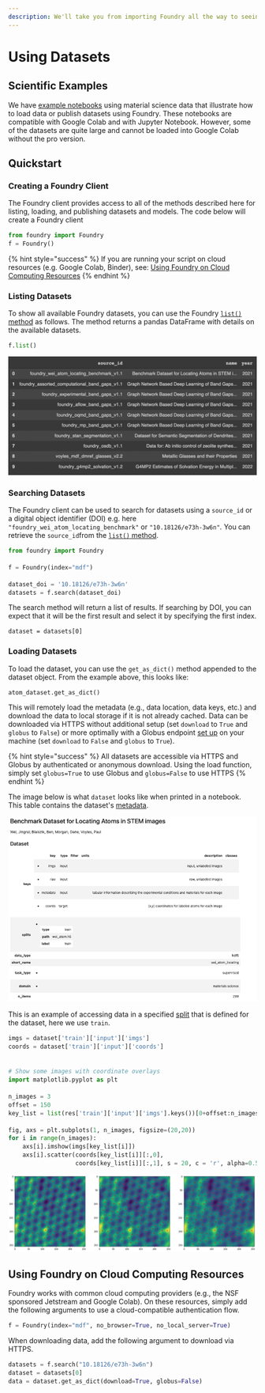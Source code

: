 ```yaml
---
description: We'll take you from importing Foundry all the way to seeing your data.
---
```


# Using Datasets

## Scientific Examples

We have [example notebooks](https://github.com/MLMI2-CSSI/foundry/tree/main/examples) using material science data that illustrate how to load data or publish datasets using Foundry. These notebooks are compatible with Google Colab and with Jupyter Notebook. However, some of the datasets are quite large and cannot be loaded into Google Colab without the pro version.

## Quickstart

### Creating a Foundry Client

The Foundry client provides access to all of the methods described here for listing, loading, and publishing datasets and models. The code below will create a Foundry client&#x20;

```python
from foundry import Foundry
f = Foundry()
```

{% hint style="success" %}
If you are running your script on cloud resources (e.g. Google Colab, Binder), see: [Using Foundry on Cloud Computing Resources](examples.md#using-foundry-on-cloud-computing-resources)
{% endhint %}

### Listing Datasets

To show all available Foundry datasets, you can use the Foundry [`list()` method](../classes-and-methods/foundry.foundry.md) as follows. The method returns a pandas DataFrame with details on the available datasets.

```python
f.list()
```

![The returned Dataframe from f.list()](<../.gitbook/assets/Screen Shot 2022-01-27 at 1.29.23 PM.png>)

### Searching Datasets

The Foundry client can be used to search for datasets using a `source_id` or a digital object identifier (DOI) e.g. here `"foundry_wei_atom_locating_benchmark"` or `"10.18126/e73h-3w6n"`_._ You can retrieve the `source_id`from the [`list()` method](examples.md#listing-datasets).

```python
from foundry import Foundry

f = Foundry(index="mdf")

dataset_doi = '10.18126/e73h-3w6n'
datasets = f.search(dataset_doi)
```

The search method will return a list of results. If searching by DOI, you can expect that it will be the first result and select it by specifying the first index.

```
dataset = datasets[0]
```

### Loading Datasets

To load the dataset, you can use the `get_as_dict()` method appended to the dataset object. From the example above, this looks like:

```
atom_dataset.get_as_dict()
```

This will remotely load the metadata (e.g., data location, data keys, etc.) and download the data to local storage if it is not already cached. Data can be downloaded via HTTPS without additional setup (set `download` to `True` and `globus` to `False`) or more optimally with a Globus endpoint [set up](https://www.globus.org/globus-connect-personal) on your machine (set `download` to `False` and `globus` to `True`).&#x20;

{% hint style="success" %}
All datasets are accessible via HTTPS and Globus by authenticated or anonymous download. Using the load function, simply set `globus=True` to use Globus and `globus=False` to use HTTPS
{% endhint %}



The image below is what `dataset` looks like when printed in a notebook. This table contains the dataset's [metadata](../publishing/describing-datasets.md#descriptive-metadata).

![](<../.gitbook/assets/image (4).png>)

This is an example of accessing data in a specified [split](../publishing/describing-datasets.md#splits) that is defined for the dataset, here we use `train`.&#x20;

```python
imgs = dataset['train']['input']['imgs']
coords = dataset['train']['input']['coords']


# Show some images with coordinate overlays
import matplotlib.pyplot as plt

n_images = 3
offset = 150
key_list = list(res['train']['input']['imgs'].keys())[0+offset:n_images+offset]

fig, axs = plt.subplots(1, n_images, figsize=(20,20))
for i in range(n_images):
    axs[i].imshow(imgs[key_list[i]])
    axs[i].scatter(coords[key_list[i]][:,0], 
                   coords[key_list[i]][:,1], s = 20, c = 'r', alpha=0.5)
```

![Overlay of a STEM image with atomic coordinate labels (red dots)](<../.gitbook/assets/image (1).png>)

## Using Foundry on Cloud Computing Resources

Foundry works with common cloud computing providers (e.g., the NSF sponsored Jetstream and Google Colab). On these resources, simply add the following arguments to use a cloud-compatible authentication flow.

```python
f = Foundry(index="mdf", no_browser=True, no_local_server=True)
```

When downloading data, add the following argument to download via HTTPS.

```python
datasets = f.search("10.18126/e73h-3w6n")
dataset = datasets[0]
data = dataset.get_as_dict(download=True, globus=False)
```

